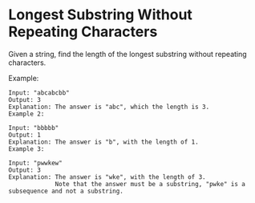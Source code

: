 # Longest Substring Without Repeating Characters

Given a string, find the length of the longest substring without repeating characters.

Example:
```
Input: "abcabcbb"
Output: 3 
Explanation: The answer is "abc", which the length is 3.
Example 2:
```

```
Input: "bbbbb"
Output: 1
Explanation: The answer is "b", with the length of 1.
Example 3:
```

```
Input: "pwwkew"
Output: 3
Explanation: The answer is "wke", with the length of 3. 
             Note that the answer must be a substring, "pwke" is a subsequence and not a substring.
```
